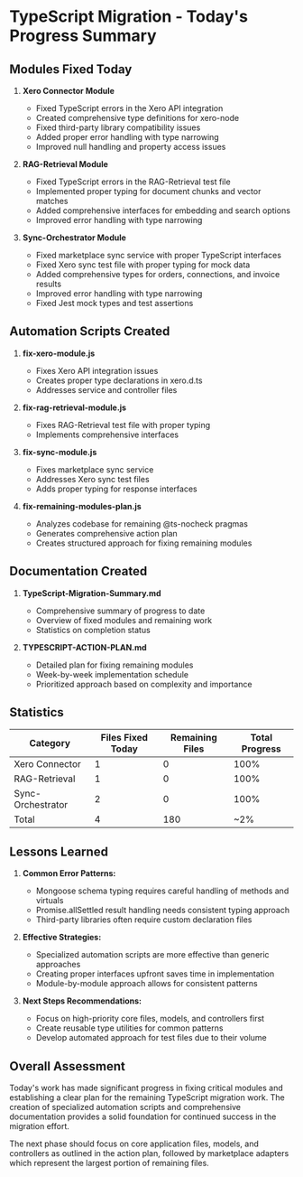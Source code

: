 # TypeScript Migration - Today's Progress Summary

## Modules Fixed Today

1. **Xero Connector Module**
   - Fixed TypeScript errors in the Xero API integration
   - Created comprehensive type definitions for xero-node
   - Fixed third-party library compatibility issues
   - Added proper error handling with type narrowing
   - Improved null handling and property access issues

2. **RAG-Retrieval Module**
   - Fixed TypeScript errors in the RAG-Retrieval test file
   - Implemented proper typing for document chunks and vector matches
   - Added comprehensive interfaces for embedding and search options
   - Improved error handling with type narrowing

3. **Sync-Orchestrator Module**
   - Fixed marketplace sync service with proper TypeScript interfaces
   - Fixed Xero sync test file with proper typing for mock data
   - Added comprehensive types for orders, connections, and invoice results
   - Improved error handling with type narrowing
   - Fixed Jest mock types and test assertions

## Automation Scripts Created

1. **fix-xero-module.js**
   - Fixes Xero API integration issues
   - Creates proper type declarations in xero.d.ts
   - Addresses service and controller files

2. **fix-rag-retrieval-module.js**
   - Fixes RAG-Retrieval test file with proper typing
   - Implements comprehensive interfaces

3. **fix-sync-module.js**
   - Fixes marketplace sync service
   - Addresses Xero sync test files
   - Adds proper typing for response interfaces

4. **fix-remaining-modules-plan.js**
   - Analyzes codebase for remaining @ts-nocheck pragmas
   - Generates comprehensive action plan
   - Creates structured approach for fixing remaining modules

## Documentation Created

1. **TypeScript-Migration-Summary.md**
   - Comprehensive summary of progress to date
   - Overview of fixed modules and remaining work
   - Statistics on completion status

2. **TYPESCRIPT-ACTION-PLAN.md**
   - Detailed plan for fixing remaining modules
   - Week-by-week implementation schedule
   - Prioritized approach based on complexity and importance

## Statistics

| Category | Files Fixed Today | Remaining Files | Total Progress |
|----------|------------------|-----------------|---------------|
| Xero Connector | 1 | 0 | 100% |
| RAG-Retrieval | 1 | 0 | 100% |
| Sync-Orchestrator | 2 | 0 | 100% |
| Total | 4 | 180 | ~2% |

## Lessons Learned

1. **Common Error Patterns:**
   - Mongoose schema typing requires careful handling of methods and virtuals
   - Promise.allSettled result handling needs consistent typing approach
   - Third-party libraries often require custom declaration files

2. **Effective Strategies:**
   - Specialized automation scripts are more effective than generic approaches
   - Creating proper interfaces upfront saves time in implementation
   - Module-by-module approach allows for consistent patterns

3. **Next Steps Recommendations:**
   - Focus on high-priority core files, models, and controllers first
   - Create reusable type utilities for common patterns
   - Develop automated approach for test files due to their volume

## Overall Assessment

Today's work has made significant progress in fixing critical modules and establishing a clear plan for the remaining TypeScript migration work. The creation of specialized automation scripts and comprehensive documentation provides a solid foundation for continued success in the migration effort.

The next phase should focus on core application files, models, and controllers as outlined in the action plan, followed by marketplace adapters which represent the largest portion of remaining files.